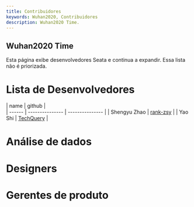 ```yaml
---
title: Contribuidores
keywords: Wuhan2020, Contribuidores
description: Wuhan2020 Time.
---
```


## Wuhan2020 Time

Esta página exibe desenvolvedores Seata e continua a expandir. Essa lista não é priorizada.

# Lista de Desenvolvedores

| name   | github          |  
| ------ | --------------- | --------------- |
| Shengyu Zhao   | [rank-zsy](https://github.com/rank-zsy)        | 
| Yao Shi   | [TechQuery](https://github.com/TechQuery)        |

# Análise de dados

# Designers

# Gerentes de produto
